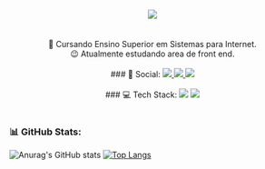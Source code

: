 <h1 align="center">
    <img src="https://readme-typing-svg.herokuapp.com/?font=Righteous&size=35&center=true&vCenter=true&width=500&height=70&duration=4000&lines=Hi+There!+👋;+I'm+Pedro+Henrique!;" />
</h1>

<br>

<div align="center">
 🌱 Cursando Ensino Superior em Sistemas para Internet.
    <br>
 😉 Atualmente estudando area de front end.
</div>

<br>

<div align="center">
### 📱 Social:
<a href="https://www.linkedin.com/in/pedro-henrique-ferreira-bbaa67245/"><img src="https://img.shields.io/badge/linkedin-%230077B5.svg?style=for-the-badge&logo=linkedin&logoColor=white"> </a>
<a href=""><img src="https://img.shields.io/badge/Instagram-%23E4405F.svg?style=for-the-badge&logo=Instagram&logoColor=white"> </a>
<a href="mailto:dragcraft11@gmail.com"><img src="https://img.shields.io/badge/Gmail-D14836?style=for-the-badge&logo=gmail&logoColor=white"> </a>
</div>

<br>

<div align="center">
### 💻 Tech Stack:
    <img src="https://skillicons.dev/icons?i=react,bootstrap,html,css,github,tailwind,git" />
    <img src="https://skillicons.dev/icons?i=nodejs,javascript,typescript,mongodb,cpp,java,mysql,postgres" /><br>
</div>

<br>

### 📊 GitHub Stats:
![Anurag's GitHub stats](https://github-readme-stats.vercel.app/api?username=PedroHF1&show_icons=true&theme=highcontrast)
[![Top Langs](https://github-readme-stats.vercel.app/api/top-langs/?username=PedroHF1&layout=compact&show_icons=true&theme=highcontrast)](https://github.com/PedroHF1/github-readme-stats)
